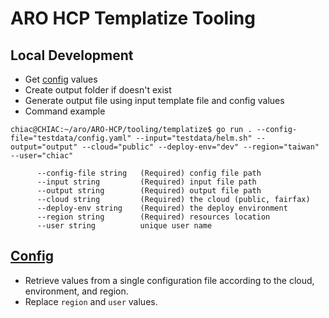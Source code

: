 # ARO HCP Templatize Tooling

## Local Development
- Get [config](config) values
- Create output folder if doesn't exist
- Generate output file using input template file and config values
- Command example
```
chiac@CHIAC:~/aro/ARO-HCP/tooling/templatize$ go run . --config-file="testdata/config.yaml" --input="testdata/helm.sh" --output="output" --cloud="public" --deploy-env="dev" --region="taiwan" --user="chiac"

      --config-file string   (Required) config file path
      --input string         (Required) input file path
      --output string        (Required) output file path
      --cloud string         (Required) the cloud (public, fairfax)
      --deploy-env string    (Required) the deploy environment
      --region string        (Required) resources location
      --user string          unique user name
```

## [Config](config)
- Retrieve values from a single configuration file according to the cloud, environment, and region.
- Replace `region` and `user` values.